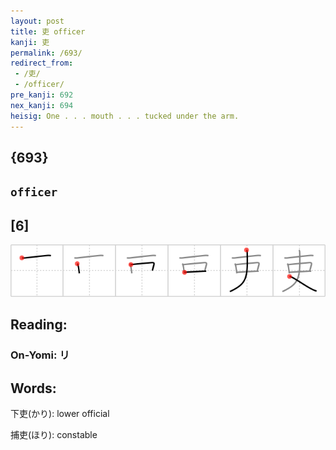 ```yaml
---
layout: post
title: 吏 officer
kanji: 吏
permalink: /693/
redirect_from:
 - /吏/
 - /officer/
pre_kanji: 692
nex_kanji: 694
heisig: One . . . mouth . . . tucked under the arm.
---
```


## {693}

## `officer`

## [6]

<div class="stroke"><img src="../images/E5908F.png" /></div>

## Reading:

### On-Yomi: リ

## Words:

下吏(かり): lower official

捕吏(ほり): constable
